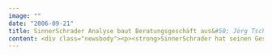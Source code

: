 ```yaml
---
image: ""
date: "2006-09-21"
title: SinnerSchrader Analyse baut Beratungsgeschäft aus&#58; Jörg Tschauder, Björn Siegfried und Matthias Postel verstärken das Team
content: <div class="newsbody"><p><strong>SinnerSchrader hat seinen Geschäftsbereich Analyse verstärkt und baut die bisherigen Beratungs- und Implementierungsdienstleistungen für Web-Analyse-Lösungen aus. Mit Jörg Tschauder, Björn Siegfried und Matthias Postel ist jetzt ein neues Team an Bord, das die Beratungskompetenz erweitern und vertiefen wird. Der Beratungsansatz richtet sich künftig auf die integrierte Kundenanalyse und geht damit über die reine Web-Analyse hinaus.</strong></p><p>„Wir sehen im Markt das klare Bedürfnis, Web-Analyse nicht länger isoliert zu betrachten“, erläutert Vorstandschef Matthias Schrader seine Strategie. „Unternehmen wollen die Wirkung des Kundendialogs verstehen und ihre Marketingaktivitäten daran ausrichten. Unser Beratungsansatz hilft ihnen, die Beziehung zu ihren Kunden intelligent zu gestalten.“</p><p>SinnerSchrader Analyse wird damit zum Dienstleister für Marketing-Controlling und unterstützt seine Kunden dabei, ihre Werbe- und Vertriebsbudgets effizient einzusetzen sowie deren Wirkung nachzuweisen. SinnerSchrader Analyse bietet dazu On-demand-Lösungen, implementiert Standardsoftware und entwickelt Individualsoftware auf Basis führender Technologien von SAS und WebSideStory.</p><p><strong>Jörg Tschauder</strong> (37) kommt von der BBDO-Tochter Proximity Consulting, wo er seit 2002 Kunden bei der erfolgreichen Marktbearbeitung und Optimierung der Vertriebs-/Marketingaktivitäten beriet. Zuvor war er drei Jahre bei Deloitte Consulting im CRM-Umfeld beschäftigt und davor in der Mittelstandsberatung tätig. Der studierte Wirtschaftsingenieur übernimmt bei SinnerSchrader die Leitung des Geschäftsbereichs Analyse.</p><p><strong>Björn Siegfried</strong> (32) und <strong>Matthias Postel</strong> (34) waren beide zuletzt für AOL Deutschland im Bereich Market &amp; Business Intelligence als Senior Manager tätig. Im Mittelpunkt ihrer Tätigkeit standen dort die Entwicklung und Implementierung von fortgeschrittenen Bestandskunden- und Webanalysen sowie die Weiterentwicklung der Business-Intelligence-Infrastruktur. Der Diplom-Kaufmann Björn Siegfried arbeitete zuvor als Berater für analytisches CRM bei Proximity Consulting. Der Diplom-Informatiker Matthias Postel war vorher bei Otto als Projektleiter Database Marketing und bei BBDO InterOne als technischer Projektmanager tätig.</p></div>
---
```

